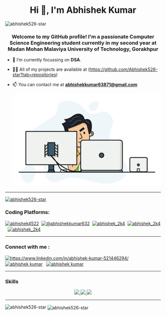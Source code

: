 <h1 align="center">Hi 👋, I'm Abhishek Kumar</h1>

<p align="left"> <img src="https://komarev.com/ghpvc/?username=abhishek526-star&label=Profile%20views&color=0e75b6&style=flat" alt="abhishek526-star" /> </p>


<h3 align="center">Welcome to my GitHub profile! I'm a passionate Computer Science Engineering student currently in my second year at Madan Mohan Malaviya University of Technology, Gorakhpur</h3>

- 🌱 I’m currently focussing on **DSA**.
- 👨‍💻 All of my projects are available at (https://github.com/Abhishek526-star?tab=repositories)
- 📫 You can contact me at **abhishekkumar63871@gmail.com**

  <img alt="GIF" src="https://github.com/Abhishek526-star/Abhishek526-star/blob/main/hadder.gif" width="500"/> 

 <hr/>


<p align="left"> <a href="https://github.com/ryo-ma/github-profile-trophy"><img src="https://github-profile-trophy.vercel.app/?username=abhishek526-star" alt="abhishek526-star" /></a> </p>



<h3 align="left">Coding Platforms:</h3>
<p align="left">
<a href="https://www.codechef.com/users/abhishek4522" target="blank"><img align="center" src="https://s.yimg.com/fz/api/res/1.2/wHBzgbB_Igin8RS5Ox8jjg--~C/YXBwaWQ9c3JjaGRkO2ZpPWZpdDtoPTI0MDtxPTgwO3c9MjQw/https://s.yimg.com/zb/imgv1/13fe392a-2c17-3620-9f4d-89338fcbdffe/t_500x300" alt="abhishek4522" height="30" width="40" /></a>&nbsp
<a href="https://www.hackerrank.com/@abhishekkumar632" target="blank"><img align="center" src="https://raw.githubusercontent.com/rahuldkjain/github-profile-readme-generator/master/src/images/icons/Social/hackerrank.svg" alt="@abhishekkumar632" height="30" width="40" /></a>&nbsp
<a href="https://codeforces.com/profile/abhishek_2k4" target="blank"><img align="center" src="https://raw.githubusercontent.com/rahuldkjain/github-profile-readme-generator/master/src/images/icons/Social/codeforces.svg" alt="abhishek_2k4" height="30" width="40" /></a>&nbsp
<a href="https://www.leetcode.com/abhishek_2k4" target="blank"><img align="center" src="https://raw.githubusercontent.com/rahuldkjain/github-profile-readme-generator/master/src/images/icons/Social/leet-code.svg" alt="abhishek_2k4" height="30" width="40" /></a>&nbsp
<a href="https://auth.geeksforgeeks.org/user/abhishek_2k4" target="blank"><img align="center" src="https://raw.githubusercontent.com/rahuldkjain/github-profile-readme-generator/master/src/images/icons/Social/geeks-for-geeks.svg" alt="abhishek_2k4" height="30" width="40" /></a>&nbsp
</p>
<hr/>
<h3 align="left"> Connect with me : </h3>
<p>
<a href="https://linkedin.com/in/https://www.linkedin.com/in/abhishek-kumar-521446294/" target="blank"><img align="center" src="https://raw.githubusercontent.com/rahuldkjain/github-profile-readme-generator/master/src/images/icons/Social/linked-in-alt.svg" alt="https://www.linkedin.com/in/abhishek-kumar-521446294/" height="30" width="40" /></a> &nbsp
<a href="https://fb.com/abhishek kumar" target="blank"><img align="center" src="https://raw.githubusercontent.com/rahuldkjain/github-profile-readme-generator/master/src/images/icons/Social/facebook.svg" alt="abhishek kumar" height="30" width="40" /></a> &nbsp
<a href="https://www.instagram.com/abkumar4068/" target="blank"><img align="center" src="https://cdn-icons-png.flaticon.com/512/2111/2111463.png" alt="abhishek kumar" height="30" width="40" /></a> &nbsp
</p>
<hr/>

### Skills
<p align="center">
  <a href="https://skillicons.dev">
    <img src="https://skillicons.dev/icons?i=git,github,vite,c,cpp,react" />
    <img src="https://skillicons.dev/icons?i=html,css,js,nodejs,expressjs" />
    <img src="https://skillicons.dev/icons?i=bootstrap,vscode,netlify,postman,tailwind" />
  </a>
         
</p>
<hr/>

<p><img align="left" src="https://github-readme-stats.vercel.app/api/top-langs?username=abhishek526-star&show_icons=true&locale=en&layout=compact" alt="abhishek526-star" /></p>

<p>&nbsp;<img align="center" src="https://github-readme-stats.vercel.app/api?username=abhishek526-star&show_icons=true&locale=en" alt="abhishek526-star" /></p>




